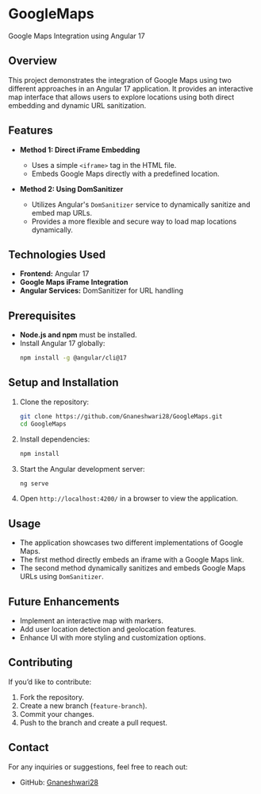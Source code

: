# GoogleMaps
Google Maps Integration using Angular 17

## Overview
This project demonstrates the integration of Google Maps using two different approaches in an Angular 17 application. It provides an interactive map interface that allows users to explore locations using both direct embedding and dynamic URL sanitization.

## Features
- **Method 1: Direct iFrame Embedding**
  - Uses a simple `<iframe>` tag in the HTML file.
  - Embeds Google Maps directly with a predefined location.

- **Method 2: Using DomSanitizer**
  - Utilizes Angular's `DomSanitizer` service to dynamically sanitize and embed map URLs.
  - Provides a more flexible and secure way to load map locations dynamically.

## Technologies Used
- **Frontend:** Angular 17
- **Google Maps iFrame Integration**
- **Angular Services:** DomSanitizer for URL handling

## Prerequisites
- **Node.js and npm** must be installed.
- Install Angular 17 globally:
  ```sh
  npm install -g @angular/cli@17
  ```

## Setup and Installation
1. Clone the repository:
   ```sh
   git clone https://github.com/Gnaneshwari28/GoogleMaps.git
   cd GoogleMaps
   ```
2. Install dependencies:
   ```sh
   npm install
   ```
3. Start the Angular development server:
   ```sh
   ng serve
   ```
4. Open `http://localhost:4200/` in a browser to view the application.

## Usage
- The application showcases two different implementations of Google Maps.
- The first method directly embeds an iframe with a Google Maps link.
- The second method dynamically sanitizes and embeds Google Maps URLs using `DomSanitizer`.

## Future Enhancements
- Implement an interactive map with markers.
- Add user location detection and geolocation features.
- Enhance UI with more styling and customization options.

## Contributing
If you’d like to contribute:
1. Fork the repository.
2. Create a new branch (`feature-branch`).
3. Commit your changes.
4. Push to the branch and create a pull request.

## Contact
For any inquiries or suggestions, feel free to reach out:
- GitHub: [Gnaneshwari28](https://github.com/Gnaneshwari28)

